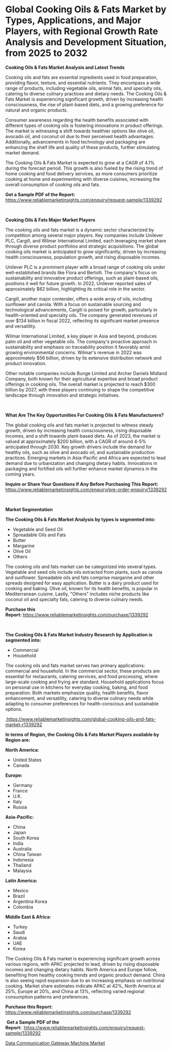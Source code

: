 <p><h1>Global Cooking Oils & Fats Market by Types, Applications, and Major Players, with Regional Growth Rate Analysis and Development Situation, from 2025 to 2032</h1></p><p><strong>Cooking Oils & Fats Market Analysis and Latest Trends</strong></p>
<p><p>Cooking oils and fats are essential ingredients used in food preparation, providing flavor, texture, and essential nutrients. They encompass a wide range of products, including vegetable oils, animal fats, and specialty oils, catering to diverse culinary practices and dietary needs. The Cooking Oils & Fats Market is experiencing significant growth, driven by increasing health consciousness, the rise of plant-based diets, and a growing preference for natural and organic products.</p><p>Consumer awareness regarding the health benefits associated with different types of cooking oils is fostering innovations in product offerings. The market is witnessing a shift towards healthier options like olive oil, avocado oil, and coconut oil due to their perceived health advantages. Additionally, advancements in food technology and packaging are enhancing the shelf life and quality of these products, further stimulating market demand.</p><p>The Cooking Oils & Fats Market is expected to grow at a CAGR of 4.1% during the forecast period. This growth is also fueled by the rising trend of home cooking and food delivery services, as more consumers prioritize cooking at home and experimenting with diverse cuisines, increasing the overall consumption of cooking oils and fats.</p></p>
<p><strong>Get a Sample PDF of the Report:&nbsp;</strong> <a href="https://www.reliablemarketinsights.com/enquiry/request-sample/1339292?utm_campaign=3312&utm_medium=2&utm_source=Github&utm_content=ia&utm_term=27032025&utm_id=cooking-oils-fats">https://www.reliablemarketinsights.com/enquiry/request-sample/1339292</a></p>
<p>&nbsp;</p>
<p><strong>Cooking Oils & Fats Major Market Players</strong></p>
<p><p>The cooking oils and fats market is a dynamic sector characterized by competition among several major players. Key companies include Unilever PLC, Cargill, and Wilmar International Limited, each leveraging market share through diverse product portfolios and strategic acquisitions. The global cooking oils market is anticipated to grow significantly, driven by increasing health consciousness, population growth, and rising disposable incomes.</p><p>Unilever PLC is a prominent player with a broad range of cooking oils under well-established brands like Flora and Bertolli. The company's focus on sustainability and innovative product offerings, such as plant-based oils, positions it well for future growth. In 2022, Unilever reported sales of approximately $62 billion, highlighting its critical role in the sector.</p><p>Cargill, another major contender, offers a wide array of oils, including sunflower and canola. With a focus on sustainable sourcing and technological advancements, Cargill is poised for growth, particularly in health-oriented and specialty oils. The company generated revenues of over $134 billion in fiscal 2022, reflecting its significant market presence and versatility.</p><p>Wilmar International Limited, a key player in Asia and beyond, produces palm oil and other vegetable oils. The company's proactive approach in sustainability and emphasis on traceability position it favorably amid growing environmental concerns. Wilmar's revenue in 2022 was approximately $56 billion, driven by its extensive distribution network and product innovation.</p><p>Other notable companies include Bunge Limited and Archer Daniels Midland Company, both known for their agricultural expertise and broad product offerings in cooking oils. The overall market is projected to reach $300 billion by 2027, with these players continuing to shape the competitive landscape through innovation and strategic initiatives.</p></p>
<p>&nbsp;</p>
<p><strong>What Are The Key Opportunities For Cooking Oils & Fats Manufacturers?</strong></p>
<p><p>The global cooking oils and fats market is projected to witness steady growth, driven by increasing health consciousness, rising disposable incomes, and a shift towards plant-based diets. As of 2023, the market is valued at approximately $200 billion, with a CAGR of around 4-5% anticipated through 2030. Key growth drivers include the demand for healthy oils, such as olive and avocado oil, and sustainable production practices. Emerging markets in Asia-Pacific and Africa are expected to lead demand due to urbanization and changing dietary habits. Innovations in packaging and fortified oils will further enhance market dynamics in the coming years.</p></p>
<p><strong>Inquire or Share Your Questions If Any Before Purchasing This Report:</strong> <a href="https://www.reliablemarketinsights.com/enquiry/pre-order-enquiry/1339292?utm_campaign=3312&utm_medium=2&utm_source=Github&utm_content=ia&utm_term=27032025&utm_id=cooking-oils-fats">https://www.reliablemarketinsights.com/enquiry/pre-order-enquiry/1339292</a></p>
<p>&nbsp;</p>
<p><strong>Market Segmentation</strong></p>
<p><strong>The Cooking Oils & Fats Market Analysis by types is segmented into:</strong></p>
<p><ul><li>Vegetable and Seed Oil</li><li>Spreadable Oils and Fats</li><li>Butter</li><li>Margarine</li><li>Olive Oil</li><li>Others</li></ul></p>
<p><p>The cooking oils and fats market can be categorized into several types. Vegetable and seed oils include oils extracted from plants, such as canola and sunflower. Spreadable oils and fats comprise margarine and other spreads designed for easy application. Butter is a dairy product used for cooking and baking. Olive oil, known for its health benefits, is popular in Mediterranean cuisine. Lastly, "Others" includes niche products like coconut oil and specialty fats, catering to diverse culinary needs.</p></p>
<p><strong>Purchase this Report:&nbsp;</strong><a href="https://www.reliablemarketinsights.com/purchase/1339292?utm_campaign=3312&utm_medium=2&utm_source=Github&utm_content=ia&utm_term=27032025&utm_id=cooking-oils-fats">https://www.reliablemarketinsights.com/purchase/1339292</a></p>
<p>&nbsp;</p>
<p><strong>The Cooking Oils & Fats Market Industry Research by Application is segmented into:</strong></p>
<p><ul><li>Commercial</li><li>Household</li></ul></p>
<p><p>The cooking oils and fats market serves two primary applications: commercial and household. In the commercial sector, these products are essential for restaurants, catering services, and food processing, where large-scale cooking and frying are standard. Household applications focus on personal use in kitchens for everyday cooking, baking, and food preparation. Both markets emphasize quality, health benefits, flavor enhancement, and versatility, catering to diverse culinary needs while adapting to consumer preferences for health-conscious and sustainable options.</p></p>
<p><a href="https://www.reliablemarketinsights.com/global-cooking-oils-and-fats-market-r1339292?utm_campaign=3312&utm_medium=2&utm_source=Github&utm_content=ia&utm_term=27032025&utm_id=cooking-oils-fats">&nbsp;https://www.reliablemarketinsights.com/global-cooking-oils-and-fats-market-r1339292</a></p>
<p><strong>In terms of Region, the Cooking Oils & Fats Market Players available by Region are:</strong></p>
<p>
    <p> <strong> North America: </strong>
        <ul>
            <li>United States</li>
            <li>Canada</li>
        </ul>
        </p> 
    <p> <strong> Europe: </strong>
        <ul>
            <li>Germany</li>
            <li>France</li>
            <li>U.K.</li>
            <li>Italy</li>
            <li>Russia</li>
        </ul>
        </p> 
    <p> <strong> Asia-Pacific: </strong>
        <ul>
            <li>China</li>
            <li>Japan</li>
            <li>South Korea</li>
            <li>India</li>
            <li>Australia</li>
            <li>China Taiwan</li>
            <li>Indonesia</li>
            <li>Thailand</li>
            <li>Malaysia</li>
        </ul>
        </p> 
    <p> <strong> Latin America: </strong>
        <ul>
            <li>Mexico</li>
            <li>Brazil</li>
            <li>Argentina Korea</li>
            <li>Colombia</li>
        </ul>
        </p> 
    <p> <strong> Middle East & Africa: </strong>
        <ul>
            <li>Turkey</li>
            <li>Saudi</li>
            <li>Arabia</li>
            <li>UAE</li>
            <li>Korea</li>
        </ul>
    </p>
    </p>
<p><p>The Cooking Oils & Fats market is experiencing significant growth across various regions, with APAC projected to lead, driven by rising disposable incomes and changing dietary habits. North America and Europe follow, benefiting from healthy cooking trends and organic product demand. China is also seeing rapid expansion due to an increasing emphasis on nutritional cooking. Market share estimates indicate APAC at 42%, North America at 25%, Europe at 20%, and China at 13%, reflecting varied regional consumption patterns and preferences.</p></p>
<p><strong>Purchase this Report: </strong><a href="https://www.reliablemarketinsights.com/purchase/1339292?utm_campaign=3312&utm_medium=2&utm_source=Github&utm_content=ia&utm_term=27032025&utm_id=cooking-oils-fats">https://www.reliablemarketinsights.com/purchase/1339292</a></p>
<p>&nbsp;<strong>Get a Sample PDF of the Report:&nbsp;&nbsp;</strong><a href="https://www.reliablemarketinsights.com/enquiry/request-sample/1339292?utm_campaign=3312&utm_medium=2&utm_source=Github&utm_content=ia&utm_term=27032025&utm_id=cooking-oils-fats">https://www.reliablemarketinsights.com/enquiry/request-sample/1339292</a></p>
<p><strong></strong></p>
<p><p><a href="https://github.com/usraceby/Market-Research-Report-List-1/blob/main/data-communication-gateway-machine-market.md?utm_campaign=3312&utm_medium=2&utm_source=Github&utm_content=ia&utm_term=27032025&utm_id=cooking-oils-fats">Data Communication Gateway Machine Market</a></p></p>